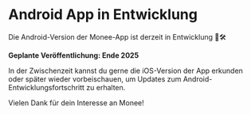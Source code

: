 # Android App in Entwicklung

Die Android-Version der Monee-App ist derzeit in Entwicklung 🙂🛠️

**Geplante Veröffentlichung: Ende 2025**

In der Zwischenzeit kannst du gerne die iOS-Version der App erkunden oder später wieder vorbeischauen, um Updates zum Android-Entwicklungsfortschritt zu erhalten.

Vielen Dank für dein Interesse an Monee!